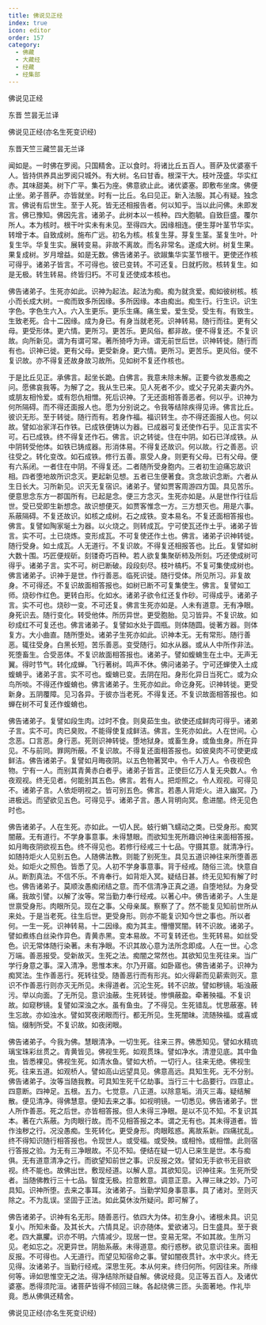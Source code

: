 ```yaml
---
title: 佛说见正经
index: true
icon: editor
order: 157
category:
  - 佛藏
  - 大藏经
  - 经藏
  - 经集部
---
```


  佛说见正经  

东晋 竺昙无兰译  

佛说见正经(亦名生死变识经)  

东晋天竺三藏竺昙无兰译  

闻如是。一时佛在罗阅。只国精舍。正以食时。将诸比丘五百人。菩萨及优婆塞千人。皆持供养具出罗阅只城外。有大树。名曰甘香。根深干大。枝叶茂盛。华实红赤。其味甜美。树下广平。集石为座。佛意欲止此。诸优婆塞。即敷布坐席。佛便止坐。弟子菩萨。亦皆就坐。时有一比丘。名曰见正。新入法服。其心有疑。独念言。佛说有后世生。至于人死。皆无还相报告者。何以知乎。当以此问佛。未即发言。佛已豫知。佛因先言。诸弟子。此树本以一核种。四大胞毓。自致巨盛。覆尔所人。本为核时。根干叶实未有未见。至得四大。因缘相连。便生芽叶茎节华实。转增于本。自致成树。施布广远。初名为核。核复生芽。芽复生茎。茎复生叶。叶复生华。华复生实。展转变易。非故不离故。而名非常名。遂成大树。树复生果。果复成树。岁月增益。如是无数。佛告诸弟子。欲踧集华实茎节根干。更使还作核可得乎。诸弟子皆言。不可得也。彼已变转。不可还复。日就朽败。核转复生。如是无极。转生转易。终皆归朽。不可复还使成本核也。  

佛告诸弟子。生死亦如此。识神为起法。起法为痴。痴为就贪爱。痴如彼树核。核小而长成大树。一痴而致多所因缘。多所因缘。本由痴出。痴生行。行生识。识生字色。字色生六入。六入生更乐。更乐生痛。痛生爱。爱生受。受生有。有致生。生致老死。合十二因缘。成为身已。有身当就老死。识神转易。随行而往。更有父母。更受形体。更六情。更所习。更苦乐。更风俗。都非故。便不得复还。不复识故。向所新见。谓为有谓可常。著所猗呼为谛。谓无前世后世。识神转徙。随行而有也。识神已徙。更有父母。更受新身。更六情。更所习。更苦乐。更风俗。便不复识故。亦不得复还故身故习故所。见如树不复还作核也。  

于是比丘见正。承佛言。起坐长跪。白佛言。我意未除未解。正要今欲发愚痴之问。愿佛哀我等。为解了之。我从生已来。见人死者不少。或父子兄弟夫妻内外。或朋友相怜爱。或有怨仇相憎。死后识神。了无还面相答善恶者。何以乎。识神为何所隔碍。而不得还面报人也。愿为分别说之。令我等结除疾得见谛。佛言比丘。彼识无形。至于转徙。随行而有。若身作福。福识转生。亦不得还面报人也。何以故。譬如冶家洋石作铁。已成铁便铸以为器。已成器可复还使作石乎。见正言实不可。石已成铁。终不得复还作石。佛言。识之转徙。住在中阴。如石已洋成铁。从中阴转受他体。如铁已铸成器。形消体易。不得复还故识。何以故。行之善恶。识往受之。转化变改。如石成铁。修行五善。禀受人身。则更有父母。已有父母。便有六系闭。一者住在中阴。不得复还。二者随所受身胞内。三者初生迫痛忘故识相。四者堕地故所识念灭。更起新见想。五者已生便著食。贪念故识念断。六者从生日长大。习所新见。识灭无复宿识。诸弟子。譬如贾客周游四方国。具见苦乐。便意思念东方一郡国所有。已起是念。便三方念灭。生死亦如是。从是世作行往后世。受已受即生新想念。故识想便灭。如贾客惟念一方。三方想灭也。用是六事。系蔽隔碍。不复还故识。如核之成树。石之成铁。变本易名。不复还面相答报也。佛言。复譬如陶家埏土为器。以火烧之。则转成瓦。宁可使瓦还作土乎。诸弟子皆言。实不可。土已烧炼。变形成瓦。不可复使还作土也。佛言。诸弟子识神转徙。随行受身。如土成瓦。人无道行。不复识故。不得复还相报答也。比丘。复譬如树大数十围。巧匠便规斫。刻镂奇巧百种。若人欲复集聚斫柿及所刻。巧还使成树可得乎。诸弟子言。实不可。树已断破。段段刻尽。枝叶槁朽。不复可集使成树也。佛言诸弟子。识神于是世。作行善恶。临死识徙。随行受体。所见所习。非复故身。不可得还。不复识故面相答报也。如树已断不可复集使生。佛言。复譬如工师。烧砂作红色。更转白形。化如水。诸弟子欲令红还复作砂。可得成乎。诸弟子言。实不可也。烧砂一变。不可还复。佛言生死亦如是。人未有道意。无有净眼。身死识去。随行变化。转受他体。所历异世。更受胞胎。见习皆异。不复识故。如砂成红不可复还也。佛言诸弟子。复譬如水处于圆瓶。则体随圆。徙著方器。则体复方。大小曲直。随所堕处。诸弟子生死亦如此。识神本无。无有常形。随行善恶。辄往受身。白黑长短。苦乐善恶。变受随行。如水从器。或从人中所作非法。死堕畜生。合受恶体。不复识故面相答报也。诸弟子。譬如蝮蜟生在土中。无声无翼。得时节气。转化成蝉。飞行著树。鸣声不休。佛问诸弟子。宁可还蝉使入土成蝮蜟乎。诸弟子言。实不可也。蝮蜟已变。去阴在阳。身形化异日当死亡。或为众鸟所啖。不得还作蝮蜟也。佛言诸弟子。生死亦如此。命讫身死。识神转徙。更受新身。五阴覆障。见习各异。于彼亦当老死。不得复还。不复识故面相答报也。如蝉在树不可复还作蝮蜟也。  

佛告诸弟子。复譬如段生肉。过时不食。则臭茹生虫。欲使还成鲜肉可得乎。诸弟子言。实不可。肉已臭败。不能得使复成鲜洁。佛言。生死亦如此。人在世间。心念恶。口言恶。身行恶。死则识神转徙。堕地狱身。或畜生身。或鱼虫身。所在异见。不与前同。罪网所蔽。不复识故。不得复还面相答报也。如彼臭肉不可使更成鲜洁。佛告诸弟子。复譬如月晦夜阴。以五色物著冥中。令千人万人。令夜视色物。宁有一人。而别其青黄赤白者乎。诸弟子皆言。正使巨亿万人复无央数人。令夜观视。终无见者。何能别其五色。佛言。若有人。把炬照之。令人观视。可得见不。诸弟子言。人依炬明视之。皆可别五色。佛言。若愚人背炬火。进入幽冥。乃进极远。而望欲见五色。可得见乎。诸弟子言。愚人背明向冥。愈进闇。终无见色时也。  

佛告诸弟子。人在生死。亦如此。一切人民。蚑行蜎飞蠕动之类。已受身形。痴冥闇蔽。无有道行。不学身事意事。未得慧眼。而欲知生死所趣识神往来面相答报。如月晦夜阴欲视五色。终不得见也。若修行经戒三十七品。守摄其意。就清净行。如随持炬火人见别五色。人随佛法教。则能了别死生。具见五道识神往来所堕善恶处。如炬火之照色。皆悉了见。人初不学身事意事。背于经戒。随俗三流。快意自从。断割真法。不信不乐。不肯奉行。如背炬入冥。疑结日甚。终无见知有解了时也。佛告诸弟子。莫顺汝愚痴闭结之意。而不信清净正真之道。自堕地狱。为身受痛。我故引譬。以解了汝等。常当勤力奉行经戒。以著心中。佛告诸弟子。人生是世禀受身形。肉眼所见。现在之事。父母亲属。察察了了。然不能复见知前世所从来处。于是当老死。往生后世。更受身形。则亦不能复识知今世之事也。所以者何。一生一死。识神转易。十二因缘。痴为其主。懵懵冥闇。转不识故。诸弟子。譬如煮练白丝染作异色。青黄赤黑。变本易故。不可复转还也。生死转易。如丝受色。识无常体随行染著。未有净眼。不识其故心意为法所念即成。人在一世。心念万端。善恶报受。受新故灭。生死之法。痴闇之常然也。其欲知见生死往来。当广学行身意之事。深入清净。思惟本末。尔乃开寤。如卧寤也。佛告诸弟子。识神为痴冥法。生作善恶行。死转往受。随善恶行而有形兆。如火得薪而见薪索则灭。意识不作善恶行则亦灭无所见。未得道者。沉沦生死。转不识故。譬如秽镜。垢浊蔽污。举以向面。了无所见。意识浊蔽。生死转徙。惨惧蔽盈。牵著殃福。不复识故。如窥秽镜。复譬如深浊之水。虽有鱼虫。了不得见。生死错乱。忧思蔽塞。转生忘故。亦如浊水。譬如冥夜闭眼而行。都无所见。生死闇昧。流随殃福。或喜或恼。缀制所受。不复识故。如夜闭眼。  

佛告诸弟子。今我为佛。慧眼清净。一切生死。往来三界。佛悉知见。譬如水精琉璃宝珠彩丝贯之。青黄皆见。佛视生死。如观贯珠。譬如净水。清澄见底。其中鱼虫。皆悉裸见。佛视生死。如清水鱼。譬如大桥。一切行人。往来无绝。佛视生死。往来五道。如观桥人。譬如高山远望具见。佛意高远。具知生死。无不分别。佛告诸弟子。汝等当随我教。可具知生死千亿劫事。当行三十七品要行。四意止。四意断。四神足。五根。五力。七觉意。八正道。以除意垢。消灭三毒。疑结解散。便见清净。得佛慧意。便知去来之事。如视明镜。一切悉见。佛告诸弟子。世人所作善恶。死之后世。亦皆相答报。但人未得三净眼。是以不见不知。不复识其本。著在六系蔽。为肉眼行故。而不见相答报之本。谓之无有也。其未得道者。皆作浊秽之行。况没愚痴。生死转化。更受身形。肉眼眩惑。离故系新。四痛扰乱。终不得知识随行相答报也。令现世人。或受福。或受殃。或相怜。或相憎。此则宿行答报之验。为无有三净眼故。不见不知。便结在疑一切人已来生是世。本与痴俱。无有道意清净之行。而欲望知前世之事。识反报之效。譬如无手欲书无目欲视。终不能也。故佛出世。敷现经道。以解人意。其欲知见。识神往来。生死所受者。当随佛教行三十七品。智度无极。捡意敕意。调意正意。入禅三昧之妙。乃可具知。识神所堕。去来之事耳。汝诸弟子。当勤学知身事意事。具了诸对。至则灭除之。不为乱误。坚固于正法。如此莫休汝所疑问。即可解了。  

佛告诸弟子。识神有名无形。随善恶行。依四大为体。初生身小。诸根未具。识见复小。所知未备。及其长大。六情具足。识亦随体。爱欲诸习。日生盛具。至于衰老。四大羸臞。识亦不明。六情减少。现居一世。变易无常。不如其故。生所习见。老如忘之。况更异世。阴胎系蔽。未得道意。痴行惑秽。欲见意识往来。面相反报。不可得也。人无道行。而望见知宿命之事。譬如闇夜贯针。水中求火。终无见得。汝诸弟子。当勤行经戒。深思生死。本从何来。终归何所。何因往来。所缘何等。谛如思惟空无之法。得净结除所疑自解。佛说经竟。见正等五百人。及诸优婆塞。悉得须陀洹。诸菩萨皆得不倾回三昧。各起绕佛三匝。头面著地。作礼毕竟。悉从佛俱还精舍。  

佛说见正经(亦名生死变识经)  

